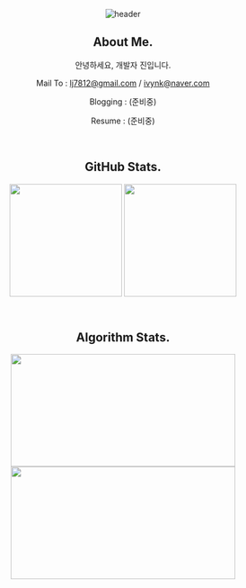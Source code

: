 <div align="center">

![header](https://capsule-render.vercel.app/api?type=waving&color=gradient&height=200&section=header&text=dev.jay&fontSize=60&fontColor=ffffff&fontAlign=80)

<h2 class="code-line" data-line-start=2 data-line-end=3 ><a id="About_Me_2"></a>About Me.</h2>
<p class="has-line-data" data-line-start="3" data-line-end="4">안녕하세요, 개발자 진입니다.</p>

<p>Mail To : <a href="mailto:lj7812@gmail.com">lj7812@gmail.com</a> / <a href="mailto:ivynk@naver.com">ivynk@naver.com</a></p>
<p>Blogging : (준비중)</p>
<p>Resume : (준비중)</p>


<br>
<h2 class="code-line" data-line-start=2 data-line-end=3 ><a id="About_Me_2"></a>GitHub Stats.</h2>
<p>
  <a href="https://github.com/eljay0921"><img height=200 align="center" src="https://streak-stats.demolab.com/?user=eljay0921&theme=dark&border=E4E2E2&card_width=400" /></a>
  <a href="https://github.com/eljay0921?tab=repositories"><img height=200 align="center" src="https://github-readme-stats.vercel.app/api/top-langs?username=eljay0921&theme=dark&layout=compact&langs_count=8&card_width=300" /></a>
</p>

<br>
<h2 class="code-line" data-line-start=2 data-line-end=3 ><a id="About_Me_2"></a>Algorithm Stats.</h2>
<p>
  <img height=200 width=400 align="center" src="http://mazassumnida.wtf/api/v2/generate_badge?boj=lj7812" />
  <img height=200 width=400 align="center" src="https://codewars-stats-ignacio-cuadra.vercel.app/?username=dev-jay&theme=dark" />
</p>

<br>
<br>


</div>



